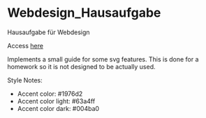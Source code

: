 # Webdesign_Hausaufgabe
Hausaufgabe für Webdesign

Access [here](https://pixdigit.github.io/Webdesign_Hausaufgabe/)

Implements a small guide for some svg features.
This is done for a homework so it is not designed to be actually used.

Style Notes:

- Accent color: #1976d2
- Accent color light: #63a4ff
- Accent color dark: #004ba0